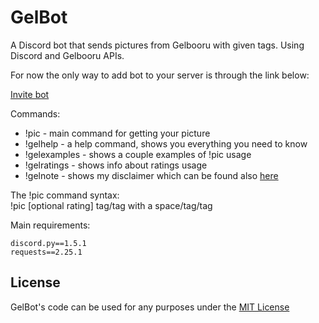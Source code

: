 # GelBot

A Discord bot that sends pictures from Gelbooru with given tags. Using Discord and Gelbooru APIs.

For now the only way to add bot to your server is through the link below:

[Invite bot](https://discord.com/api/oauth2/authorize?client_id=792404596688683019&permissions=117760&scope=bot)

Commands:
- !pic - main command for getting your picture
- !gelhelp - a help command, shows you everything you need to know
- !gelexamples - shows a couple examples of !pic usage
- !gelratings - shows info about ratings usage
- !gelnote - shows my disclaimer which can be found also [here](https://github.com/bubo-py/GelBot/blob/master/notes.py)

The !pic command syntax:  
!pic [optional rating] tag/tag with a space/tag/tag


Main requirements:
```
discord.py==1.5.1
requests==2.25.1
```

## License
GelBot's code can be used for any purposes under the [MIT License](LICENSE)
